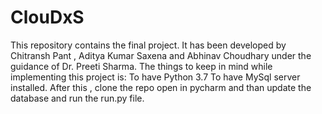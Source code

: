 # ClouDxS
This repository contains the final project.
It has been developed by Chitransh Pant , Aditya Kumar Saxena and Abhinav Choudhary under the guidance of Dr. Preeti Sharma.
The things to keep in mind while implementing this project is:
To have Python 3.7
To have MySql server installed.
After this , clone the repo open in pycharm and than update the database and run the run.py file.
